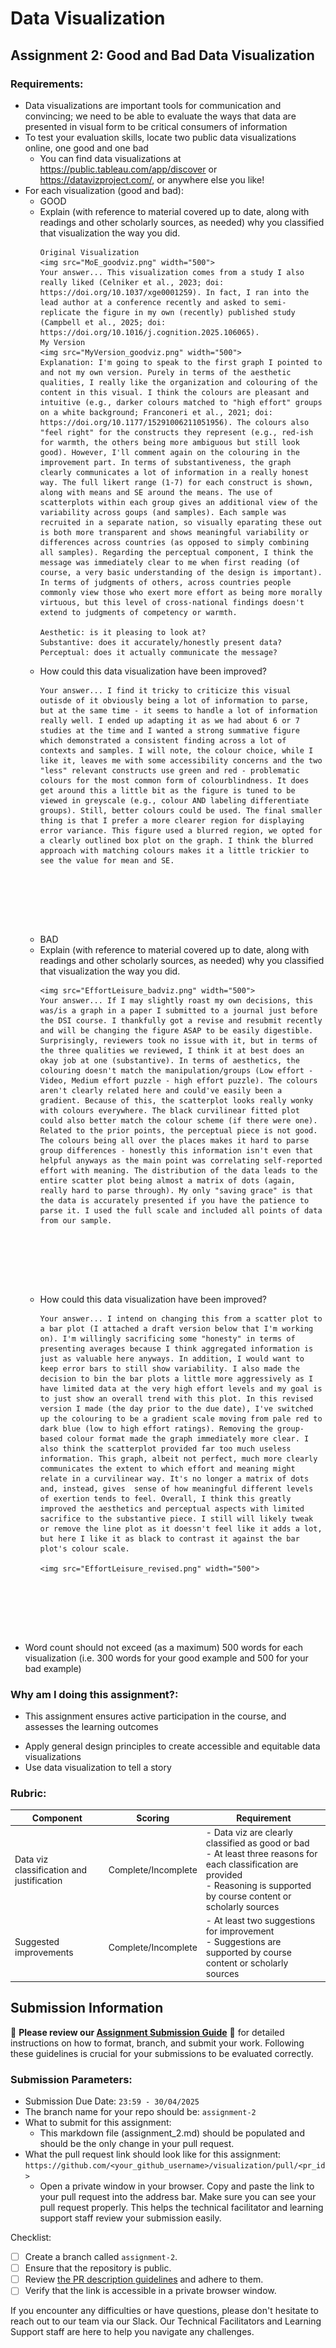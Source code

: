 # Data Visualization

## Assignment 2: Good and Bad Data Visualization

### Requirements:

- Data visualizations are important tools for communication and convincing; we need to be able to evaluate the ways that data are presented in visual form to be critical consumers of information 
- To test your evaluation skills, locate two public data visualizations online, one good and one bad  
    - You can find data visualizations at https://public.tableau.com/app/discover or https://datavizproject.com/, or anywhere else you like! 
- For each visualization (good and bad):  
    - GOOD
    - Explain (with reference to material covered up to date, along with readings and other scholarly sources, as needed) why you classified that visualization the way you did.
      ```
      Original Visualization
      <img src="MoE_goodviz.png" width="500">
      Your answer... This visualization comes from a study I also really liked (Celniker et al., 2023; doi: https://doi.org/10.1037/xge0001259). In fact, I ran into the lead author at a conference recently and asked to semi-replicate the figure in my own (recently) published study (Campbell et al., 2025; doi: https://doi.org/10.1016/j.cognition.2025.106065).
      My Version
      <img src="MyVersion_goodviz.png" width="500">
      Explanation: I'm going to speak to the first graph I pointed to and not my own version. Purely in terms of the aesthetic qualities, I really like the organization and colouring of the content in this visual. I think the colours are pleasant and intuitive (e.g., darker colours matched to "high effort" groups on a white background; Franconeri et al., 2021; doi: https://doi.org/10.1177/15291006211051956). The colours also "feel right" for the constructs they represent (e.g., red-ish for warmth, the others being more ambiguous but still look good). However, I'll comment again on the colouring in the improvement part. In terms of substantiveness, the graph clearly communicates a lot of information in a really honest way. The full likert range (1-7) for each construct is shown, along with means and SE around the means. The use of scatterplots within each group gives an additional view of the variability across goups (and samples). Each sample was recruited in a separate nation, so visually eparating these out is both more transparent and shows meaningful variability or differences across countries (as opposed to simply combining all samples). Regarding the perceptual component, I think the message was immediately clear to me when first reading (of course, a very basic understanding of the design is important). In terms of judgments of others, across countries people commonly view those who exert more effort as being more morally virtuous, but this level of cross-national findings doesn't extend to judgments of competency or warmth.

      Aesthetic: is it pleasing to look at?
      Substantive: does it accurately/honestly present data?
      Perceptual: does it actually communicate the message?

      ```
    - How could this data visualization have been improved?  
      ```
      Your answer... I find it tricky to criticize this visual outisde of it obviously being a lot of information to parse, but at the same time - it seems to handle a lot of information really well. I ended up adapting it as we had about 6 or 7 studies at the time and I wanted a strong summative figure which demonstrated a consistent finding across a lot of contexts and samples. I will note, the colour choice, while I like it, leaves me with some accessibility concerns and the two "less" relevant constructs use green and red - problematic colours for the most common form of colourblindness. It does get around this a little bit as the figure is tuned to be viewed in greyscale (e.g., colour AND labeling differentiate groups). Still, better colours could be used. The final smaller thing is that I prefer a more clearer region for displaying error variance. This figure used a blurred region, we opted for a clearly outlined box plot on the graph. I think the blurred approach with matching colours makes it a little trickier to see the value for mean and SE.






      
      ```
    - BAD
    - Explain (with reference to material covered up to date, along with readings and other scholarly sources, as needed) why you classified that visualization the way you did.
      ```
      <img src="EffortLeisure_badviz.png" width="500">
      Your answer... If I may slightly roast my own decisions, this was/is a graph in a paper I submitted to a journal just before the DSI course. I thankfully got a revise and resubmit recently and will be changing the figure ASAP to be easily digestible. Surprisingly, reviewers took no issue with it, but in terms of the three qualities we reviewed, I think it at best does an okay job at one (substantive). In terms of aesthetics, the colouring doesn't match the manipulation/groups (Low effort - Video, Medium effort puzzle - high effort puzzle). The colours aren't clearly related here and could've easily been a gradient. Because of this, the scatterplot looks really wonky with colours everywhere. The black curvilinear fitted plot could also better match the colour scheme (if there were one). Related to the prior points, the perceptual piece is not good. The colours being all over the places makes it hard to parse group differences - honestly this information isn't even that helpful anyways as the main point was correlating self-reported effort with meaning. The distribution of the data leads to the entire scatter plot being almost a matrix of dots (again, really hard to parse through). My only "saving grace" is that the data is accurately presented if you have the patience to parse it. I used the full scale and included all points of data from our sample. 







      ```
    - How could this data visualization have been improved?  
      ```
      Your answer... I intend on changing this from a scatter plot to a bar plot (I attached a draft version below that I'm working on). I'm willingly sacrificing some "honesty" in terms of presenting averages because I think aggregated information is just as valuable here anyways. In addition, I would want to keep error bars to still show variability. I also made the decision to bin the bar plots a little more aggressively as I have limited data at the very high effort levels and my goal is to just show an overall trend with this plot. In this revised version I made (the day prior to the due date), I've switched up the colouring to be a gradient scale moving from pale red to dark blue (low to high effort ratings). Removing the group-based colour format made the graph immediately more clear. I also think the scatterplot provided far too much useless information. This graph, albeit not perfect, much more clearly communicates the extent to which effort and meaning might relate in a curvilinear way. It's no longer a matrix of dots and, instead, gives  sense of how meaningful different levels of exertion tends to feel. Overall, I think this greatly improved the aesthetics and perceptual aspects with limited sacrifice to the substantive piece. I still will likely tweak or remove the line plot as it doessn't feel like it adds a lot, but here I like it as black to contrast it against the bar plot's colour scale.

      <img src="EffortLeisure_revised.png" width="500">






      
      ```
- Word count should not exceed (as a maximum) 500 words for each visualization (i.e. 
300 words for your good example and 500 for your bad example)

### Why am I doing this assignment?:

- This assignment ensures active participation in the course, and assesses the learning outcomes
* Apply general design principles to create accessible and equitable data visualizations
* Use data visualization to tell a story

### Rubric:

| Component               | Scoring   | Requirement                                                 |
|-------------------------|-----------|-------------------------------------------------------------|
| Data viz classification and justification | Complete/Incomplete | - Data viz are clearly classified as good or bad<br />- At least three reasons for each classification are provided<br />- Reasoning is supported by course content or scholarly sources |
| Suggested improvements  | Complete/Incomplete | - At least two suggestions for improvement<br />- Suggestions are supported by course content or scholarly sources |

## Submission Information

🚨 **Please review our [Assignment Submission Guide](https://github.com/UofT-DSI/onboarding/blob/main/onboarding_documents/submissions.md)** 🚨 for detailed instructions on how to format, branch, and submit your work. Following these guidelines is crucial for your submissions to be evaluated correctly.

### Submission Parameters:
* Submission Due Date: `23:59 - 30/04/2025`
* The branch name for your repo should be: `assignment-2`
* What to submit for this assignment:
    * This markdown file (assignment_2.md) should be populated and should be the only change in your pull request.
* What the pull request link should look like for this assignment: `https://github.com/<your_github_username>/visualization/pull/<pr_id>`
    * Open a private window in your browser. Copy and paste the link to your pull request into the address bar. Make sure you can see your pull request properly. This helps the technical facilitator and learning support staff review your submission easily.

Checklist:
- [ ] Create a branch called `assignment-2`.
- [ ] Ensure that the repository is public.
- [ ] Review [the PR description guidelines](https://github.com/UofT-DSI/onboarding/blob/main/onboarding_documents/submissions.md#guidelines-for-pull-request-descriptions) and adhere to them.
- [ ] Verify that the link is accessible in a private browser window.

If you encounter any difficulties or have questions, please don't hesitate to reach out to our team via our Slack. Our Technical Facilitators and Learning Support staff are here to help you navigate any challenges.
